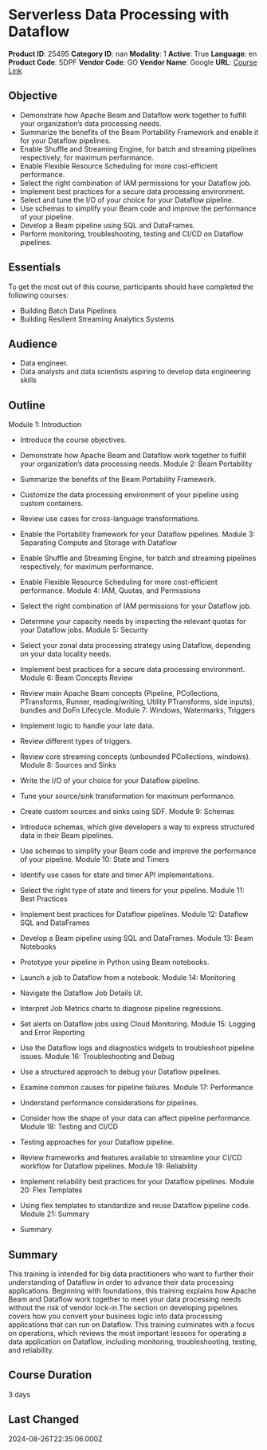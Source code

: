 # Serverless Data Processing with Dataflow

**Product ID**: 25495
**Category ID**: nan
**Modality**: 1
**Active**: True
**Language**: en
**Product Code**: SDPF
**Vendor Code**: GO
**Vendor Name**: Google
**URL**: [Course Link](https://www.fastlaneus.com/course/google-sdpf)

## Objective
- Demonstrate how Apache Beam and Dataflow work together to fulfill your organization’s data processing needs.
- Summarize the benefits of the Beam Portability Framework and enable it for your Dataflow pipelines.
- Enable Shuffle and Streaming Engine, for batch and streaming pipelines respectively, for maximum performance.
- Enable Flexible Resource Scheduling for more cost-efficient performance.
- Select the right combination of IAM permissions for your Dataflow job.
- Implement best practices for a secure data processing environment.
- Select and tune the I/O of your choice for your Dataflow pipeline.
- Use schemas to simplify your Beam code and improve the performance of your pipeline.
- Develop a Beam pipeline using SQL and DataFrames.
- Perform monitoring, troubleshooting, testing and CI/CD on Dataflow pipelines.

## Essentials
To get the most out of this course, participants should have completed the following courses:


- Building Batch Data Pipelines
- Building Resilient Streaming Analytics Systems

## Audience
- Data engineer.
- Data analysts and data scientists aspiring to develop data engineering skills

## Outline
Module 1: Introduction


- Introduce the course objectives.
- Demonstrate how Apache Beam and Dataflow work together to fulfill your organization’s data processing needs.
Module 2: Beam Portability


- Summarize the benefits of the Beam Portability Framework.
- Customize the data processing environment of your pipeline using custom containers.
- Review use cases for cross-language transformations.
- Enable the Portability framework for your Dataflow pipelines.
Module 3: Separating Compute and Storage with Dataflow


- Enable Shuffle and Streaming Engine, for batch and streaming pipelines respectively, for maximum performance.
- Enable Flexible Resource Scheduling for more cost-efficient performance.
Module 4: IAM, Quotas, and Permissions


- Select the right combination of IAM permissions for your Dataflow job.
- Determine your capacity needs by inspecting the relevant quotas for your Dataflow jobs.
Module 5: Security


- Select your zonal data processing strategy using Dataflow, depending on your data locality needs.
- Implement best practices for a secure data processing environment.
Module 6: Beam Concepts Review


- Review main Apache Beam concepts (Pipeline, PCollections, PTransforms, Runner, reading/writing, Utility PTransforms, side inputs), bundles and DoFn Lifecycle.
Module 7: Windows, Watermarks, Triggers


- Implement logic to handle your late data.
- Review different types of triggers.
- Review core streaming concepts (unbounded PCollections, windows).
Module 8: Sources and Sinks


- Write the I/O of your choice for your Dataflow pipeline.
- Tune your source/sink transformation for maximum performance.
- Create custom sources and sinks using SDF.
Module 9: Schemas


- Introduce schemas, which give developers a way to express structured data in their Beam pipelines.
- Use schemas to simplify your Beam code and improve the performance of your pipeline.
Module 10: State and Timers


- Identify use cases for state and timer API implementations.
- Select the right type of state and timers for your pipeline.
Module 11: Best Practices


- Implement best practices for Dataflow pipelines.
Module 12: Dataflow SQL and DataFrames


- Develop a Beam pipeline using SQL and DataFrames.
Module 13: Beam Notebooks


- Prototype your pipeline in Python using Beam notebooks.
- Launch a job to Dataflow from a notebook.
Module 14: Monitoring


- Navigate the Dataflow Job Details UI.
- Interpret Job Metrics charts to diagnose pipeline regressions.
- Set alerts on Dataflow jobs using Cloud Monitoring.
Module 15: Logging and Error Reporting


- Use the Dataflow logs and diagnostics widgets to troubleshoot pipeline issues.
Module 16: Troubleshooting and Debug


- Use a structured approach to debug your Dataflow pipelines.
- Examine common causes for pipeline failures.
Module 17: Performance


- Understand performance considerations for pipelines.
- Consider how the shape of your data can affect pipeline performance.
Module 18: Testing and CI/CD


- Testing approaches for your Dataflow pipeline.
- Review frameworks and features available to streamline your CI/CD workflow for Dataflow pipelines.
Module 19: Reliability


- Implement reliability best practices for your Dataflow pipelines.
Module 20: Flex Templates


- Using flex templates to standardize and reuse Dataflow pipeline code.
Module 21: Summary


- Summary.

## Summary
This training is intended for big data practitioners who want to further their understanding of Dataflow in order to advance their data processing applications. Beginning with foundations, this training explains how Apache Beam and Dataflow work together to meet your data processing needs without the risk of vendor lock-in.The section on developing pipelines covers how you convert your business logic into data processing applications that can run on Dataflow. This training culminates with a focus on operations, which reviews the most important lessons for operating a data application on Dataflow, including monitoring, troubleshooting, testing, and reliability.

## Course Duration
3 days

## Last Changed
2024-08-26T22:35:06.000Z
